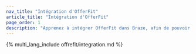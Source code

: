```yaml
---
nav_title: "Intégration d'OfferFit"
article_title: "Intégration d'OfferFit"
page_order: 1
description: "Apprenez à intégrer OfferFit dans Braze, afin de pouvoir travailler avec l'équipe des services experts en intelligence artificielle d'OfferFit pour créer des cas d'utilisation, afin de tirer parti de l'IA pour prendre des décisions 1:1 qui maximisent n'importe quel indicateur commercial."
---
```


{% multi_lang_include offrefit/integration.md %}
